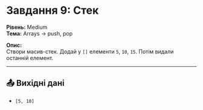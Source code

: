 # Завдання 9: Стек

**Рівень:** Medium  
**Тема:** Arrays → push, pop  

**Опис:**  
Створи масив-стек. Додай у `[]` елементи `5`, `10`, `15`. Потім видали останній елемент.

---

## 📤 Вихідні дані
- `[5, 10]`